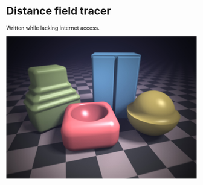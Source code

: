 Distance field tracer
=====================

Written while lacking internet access.

![image](https://raw.githubusercontent.com/2bt/distance-field-tracer/master/out.jpg)
